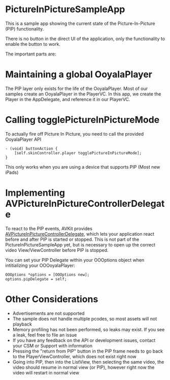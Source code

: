 # PictureInPictureSampleApp

This is a sample app showing the current state of the Picture-In-Picture (PIP) functionality.

There is no button in the direct UI of the application, only the functionality to enable the button to work.

The important parts are:

# Maintaining a global OoyalaPlayer

The PIP layer only exists for the life of the OoyalaPlayer.  Most of our samples create an OoyalaPlayer in the PlayerVC. In this app, we create the Player in the AppDelegate, and reference it in our PlayerVC.

# Calling togglePictureInPictureMode

To actually fire off Picture In Picture, you need to call the provided OoyalaPlayer API

    - (void) buttonAction {
        [self.skinController.player togglePictureInPictureMode];
    }

This only works when you are using a device that supports PIP (Most new iPads)

# Implementing AVPictureInPictureControllerDelegate

To react to the PIP events, AVKit provides [AVPictureInPictureControllerDelegate](https://developer.apple.com/reference/avkit/avpictureinpicturecontrollerdelegate), which lets your application react before and after PIP is started or stopped.  This is not part of the PictureInPictureSampleApp yet, but is necessary to open up the correct video View/ViewController before PIP is stopped.

You can set your PIP Delegate within your OOOptions object when intitializing your OOOoyalaPlayer:

    OOOptions *options = [OOOptions new];
    options.pipDelegate = self;

# Other Considerations
* Advertisements are not supported
* The sample does not handle multiple pcodes, so most assets will not playback
* Memory profiling has not been performed, so leaks may exist.  If you see a leak, feel free to file an issue
* If you have any feedback on the API or development issues, contact your CSM or Support with information
* Pressing the "return from PIP" button in the PIP frame needs to go back to the PlayerViewController, which does not exist right now
* Going into PIP, then into the ListView, then selecting the same video, the video should resume in normal view (or PIP), however right now the video will restart in normal view
